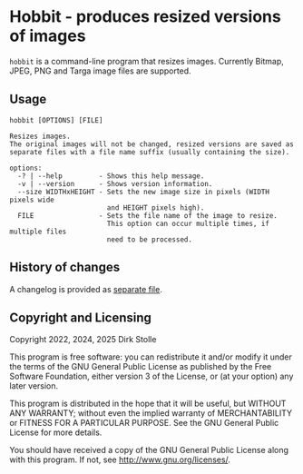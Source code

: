 # Hobbit - produces resized versions of images

`hobbit` is a command-line program that resizes images.
Currently Bitmap, JPEG, PNG and Targa image files are supported.

## Usage

```
hobbit [OPTIONS] [FILE]

Resizes images.
The original images will not be changed, resized versions are saved as
separate files with a file name suffix (usually containing the size).

options:
  -? | --help         - Shows this help message.
  -v | --version      - Shows version information.
  --size WIDTHxHEIGHT - Sets the new image size in pixels (WIDTH pixels wide
                        and HEIGHT pixels high).
  FILE                - Sets the file name of the image to resize.
                        This option can occur multiple times, if multiple files
                        need to be processed.
```

## History of changes

A changelog is provided as [separate file](./changelog.md).

## Copyright and Licensing

Copyright 2022, 2024, 2025  Dirk Stolle

This program is free software: you can redistribute it and/or modify
it under the terms of the GNU General Public License as published by
the Free Software Foundation, either version 3 of the License, or
(at your option) any later version.

This program is distributed in the hope that it will be useful,
but WITHOUT ANY WARRANTY; without even the implied warranty of
MERCHANTABILITY or FITNESS FOR A PARTICULAR PURPOSE.  See the
GNU General Public License for more details.

You should have received a copy of the GNU General Public License
along with this program.  If not, see <http://www.gnu.org/licenses/>.
